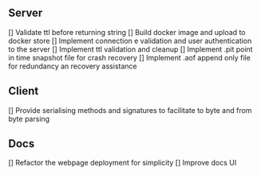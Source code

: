 ## Server
[] Validate ttl before returning string
[] Build docker image and upload to docker store
[] Implement connection e validation and user authentication to the server
[] Implement ttl validation and cleanup
[] Implement .pit point in time snapshot file for crash recovery
[] Implement .aof append only file for redundancy an recovery assistance

## Client
[] Provide serialising methods and signatures to facilitate to byte and from byte parsing

## Docs
[] Refactor the webpage deployment for simplicity
[] Improve docs UI